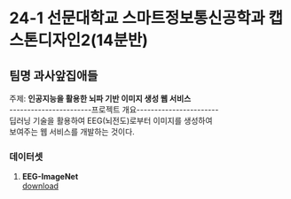 # **24-1 선문대학교 스마트정보통신공학과 캡스톤디자인2(14분반)**</br>
## 팀명 과사앞집애들</br>
주제: **인공지능을 활용한 뇌파 기반 이미지 생성 웹 서비스**<br>
-----------------------프로젝트 개요-----------------------<br>
딥러닝 기술을 활용하여 EEG(뇌전도)로부터 이미지를 생성하여<br>보여주는 웹 서비스를 개발하는 것이다.


### 데이터셋<br>
1) **EEG-ImageNet**</br>
[download](https://drive.google.com/drive/u/0/folders/1Nmoj1Qg3TkLtHvfp3ypKfPAiQZgBQcLJ)
